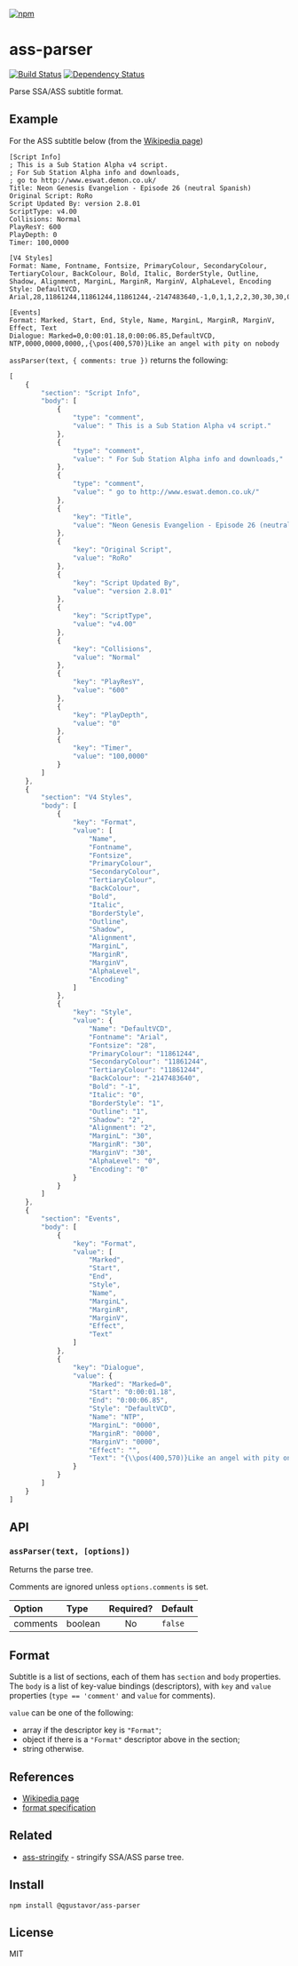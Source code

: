 [![npm](https://nodei.co/npm/ass-parser.png)](https://nodei.co/npm/ass-parser/)

# ass-parser

[![Build Status][travis-badge]][travis] [![Dependency Status][david-badge]][david]

Parse SSA/ASS subtitle format.

[travis]: https://travis-ci.org/eush77/ass-parser
[travis-badge]: https://travis-ci.org/eush77/ass-parser.svg
[david]: https://david-dm.org/eush77/ass-parser
[david-badge]: https://david-dm.org/eush77/ass-parser.png

## Example

For the ASS subtitle below (from the [Wikipedia page](http://en.wikipedia.org/wiki/SubStation_Alpha))

```
[Script Info]
; This is a Sub Station Alpha v4 script.
; For Sub Station Alpha info and downloads,
; go to http://www.eswat.demon.co.uk/
Title: Neon Genesis Evangelion - Episode 26 (neutral Spanish)
Original Script: RoRo
Script Updated By: version 2.8.01
ScriptType: v4.00
Collisions: Normal
PlayResY: 600
PlayDepth: 0
Timer: 100,0000

[V4 Styles]
Format: Name, Fontname, Fontsize, PrimaryColour, SecondaryColour, TertiaryColour, BackColour, Bold, Italic, BorderStyle, Outline, Shadow, Alignment, MarginL, MarginR, MarginV, AlphaLevel, Encoding
Style: DefaultVCD, Arial,28,11861244,11861244,11861244,-2147483640,-1,0,1,1,2,2,30,30,30,0,0

[Events]
Format: Marked, Start, End, Style, Name, MarginL, MarginR, MarginV, Effect, Text
Dialogue: Marked=0,0:00:01.18,0:00:06.85,DefaultVCD, NTP,0000,0000,0000,,{\pos(400,570)}Like an angel with pity on nobody

```

`assParser(text, { comments: true })` returns the following:

```js
[
    {
        "section": "Script Info",
        "body": [
            {
                "type": "comment",
                "value": " This is a Sub Station Alpha v4 script."
            },
            {
                "type": "comment",
                "value": " For Sub Station Alpha info and downloads,"
            },
            {
                "type": "comment",
                "value": " go to http://www.eswat.demon.co.uk/"
            },
            {
                "key": "Title",
                "value": "Neon Genesis Evangelion - Episode 26 (neutral Spanish)"
            },
            {
                "key": "Original Script",
                "value": "RoRo"
            },
            {
                "key": "Script Updated By",
                "value": "version 2.8.01"
            },
            {
                "key": "ScriptType",
                "value": "v4.00"
            },
            {
                "key": "Collisions",
                "value": "Normal"
            },
            {
                "key": "PlayResY",
                "value": "600"
            },
            {
                "key": "PlayDepth",
                "value": "0"
            },
            {
                "key": "Timer",
                "value": "100,0000"
            }
        ]
    },
    {
        "section": "V4 Styles",
        "body": [
            {
                "key": "Format",
                "value": [
                    "Name",
                    "Fontname",
                    "Fontsize",
                    "PrimaryColour",
                    "SecondaryColour",
                    "TertiaryColour",
                    "BackColour",
                    "Bold",
                    "Italic",
                    "BorderStyle",
                    "Outline",
                    "Shadow",
                    "Alignment",
                    "MarginL",
                    "MarginR",
                    "MarginV",
                    "AlphaLevel",
                    "Encoding"
                ]
            },
            {
                "key": "Style",
                "value": {
                    "Name": "DefaultVCD",
                    "Fontname": "Arial",
                    "Fontsize": "28",
                    "PrimaryColour": "11861244",
                    "SecondaryColour": "11861244",
                    "TertiaryColour": "11861244",
                    "BackColour": "-2147483640",
                    "Bold": "-1",
                    "Italic": "0",
                    "BorderStyle": "1",
                    "Outline": "1",
                    "Shadow": "2",
                    "Alignment": "2",
                    "MarginL": "30",
                    "MarginR": "30",
                    "MarginV": "30",
                    "AlphaLevel": "0",
                    "Encoding": "0"
                }
            }
        ]
    },
    {
        "section": "Events",
        "body": [
            {
                "key": "Format",
                "value": [
                    "Marked",
                    "Start",
                    "End",
                    "Style",
                    "Name",
                    "MarginL",
                    "MarginR",
                    "MarginV",
                    "Effect",
                    "Text"
                ]
            },
            {
                "key": "Dialogue",
                "value": {
                    "Marked": "Marked=0",
                    "Start": "0:00:01.18",
                    "End": "0:00:06.85",
                    "Style": "DefaultVCD",
                    "Name": "NTP",
                    "MarginL": "0000",
                    "MarginR": "0000",
                    "MarginV": "0000",
                    "Effect": "",
                    "Text": "{\\pos(400,570)}Like an angel with pity on nobody"
                }
            }
        ]
    }
]
```

## API

### `assParser(text, [options])`

Returns the parse tree.

Comments are ignored unless `options.comments` is set.

| Option   | Type    | Required? | Default |
| :------- | :------ | :-------: | :------ |
| comments | boolean | No        | `false` |

## Format

Subtitle is a list of sections, each of them has `section` and `body` properties. The `body` is a list of key-value bindings (descriptors), with `key` and `value` properties (`type == 'comment'` and `value` for comments).

`value` can be one of the following:
- array if the descriptor key is `"Format"`;
- object if there is a `"Format"` descriptor above in the section;
- string otherwise.

## References

- [Wikipedia page](http://en.wikipedia.org/wiki/SubStation_Alpha)
- [format specification](http://www.perlfu.co.uk/projects/asa/ass-specs.doc)

## Related

- [ass-stringify](https://www.npmjs.com/packages/ass-stringify) - stringify SSA/ASS parse tree.

## Install

```shell
npm install @qgustavor/ass-parser
```

## License

MIT
